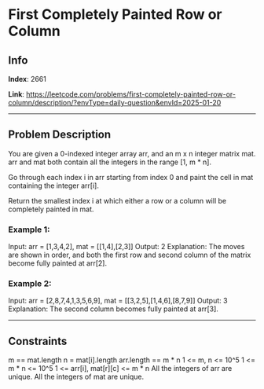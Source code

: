 # First Completely Painted Row or Column

## Info
**Index**: 2661

**Link**: https://leetcode.com/problems/first-completely-painted-row-or-column/description/?envType=daily-question&envId=2025-01-20

---

## Problem Description
You are given a 0-indexed integer array arr, and an m x n integer matrix mat. arr and mat both contain all the integers in the range [1, m * n].

Go through each index i in arr starting from index 0 and paint the cell in mat containing the integer arr[i].

Return the smallest index i at which either a row or a column will be completely painted in mat.

### Example 1:

Input: arr = [1,3,4,2], mat = [[1,4],[2,3]]
Output: 2
Explanation: The moves are shown in order, and both the first row and second column of the matrix become fully painted at arr[2].

### Example 2:

Input: arr = [2,8,7,4,1,3,5,6,9], mat = [[3,2,5],[1,4,6],[8,7,9]]
Output: 3
Explanation: The second column becomes fully painted at arr[3].

---

## Constraints

m == mat.length
n = mat[i].length
arr.length == m * n
1 <= m, n <= 10^5
1 <= m * n <= 10^5
1 <= arr[i], mat[r][c] <= m * n
All the integers of arr are unique.
All the integers of mat are unique.